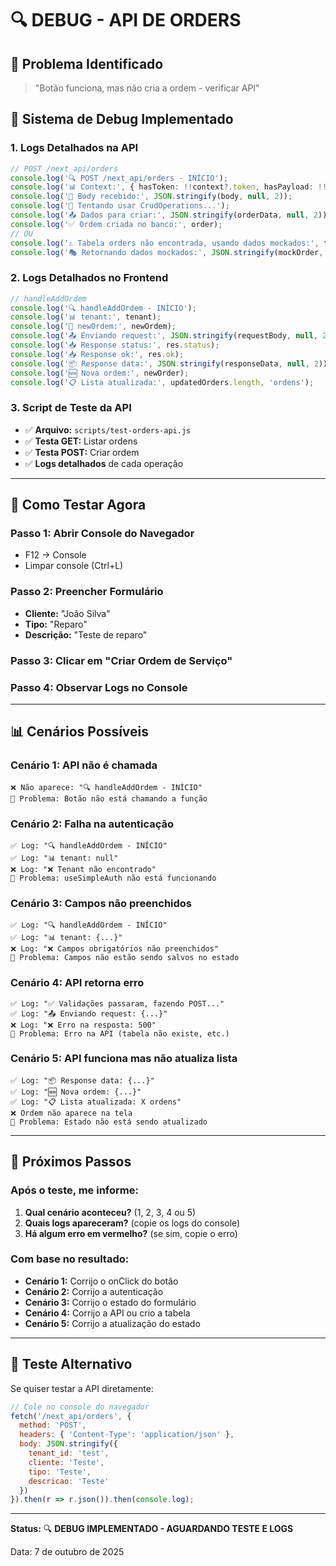 # 🔍 DEBUG - API DE ORDERS

## 🎯 Problema Identificado
> "Botão funciona, mas não cria a ordem - verificar API"

## 🔧 Sistema de Debug Implementado

### **1. Logs Detalhados na API**
```typescript
// POST /next_api/orders
console.log('🔍 POST /next_api/orders - INÍCIO');
console.log('📊 Context:', { hasToken: !!context?.token, hasPayload: !!context?.payload?.sub });
console.log('📝 Body recebido:', JSON.stringify(body, null, 2));
console.log('🔄 Tentando usar CrudOperations...');
console.log('📤 Dados para criar:', JSON.stringify(orderData, null, 2));
console.log('✅ Ordem criada no banco:', order);
// OU
console.log('⚠️ Tabela orders não encontrada, usando dados mockados:', tableError);
console.log('🎭 Retornando dados mockados:', JSON.stringify(mockOrder, null, 2));
```

### **2. Logs Detalhados no Frontend**
```typescript
// handleAddOrdem
console.log('🔍 handleAddOrdem - INÍCIO');
console.log('📊 tenant:', tenant);
console.log('📝 newOrdem:', newOrdem);
console.log('📤 Enviando request:', JSON.stringify(requestBody, null, 2));
console.log('📥 Response status:', res.status);
console.log('📥 Response ok:', res.ok);
console.log('📦 Response data:', JSON.stringify(responseData, null, 2));
console.log('🆕 Nova ordem:', newOrder);
console.log('📋 Lista atualizada:', updatedOrders.length, 'ordens');
```

### **3. Script de Teste da API**
- ✅ **Arquivo:** `scripts/test-orders-api.js`
- ✅ **Testa GET:** Listar ordens
- ✅ **Testa POST:** Criar ordem
- ✅ **Logs detalhados** de cada operação

---

## 🧪 Como Testar Agora

### **Passo 1: Abrir Console do Navegador**
- F12 → Console
- Limpar console (Ctrl+L)

### **Passo 2: Preencher Formulário**
- **Cliente:** "João Silva"
- **Tipo:** "Reparo"
- **Descrição:** "Teste de reparo"

### **Passo 3: Clicar em "Criar Ordem de Serviço"**

### **Passo 4: Observar Logs no Console**

---

## 📊 Cenários Possíveis

### **Cenário 1: API não é chamada**
```
❌ Não aparece: "🔍 handleAddOrdem - INÍCIO"
🔧 Problema: Botão não está chamando a função
```

### **Cenário 2: Falha na autenticação**
```
✅ Log: "🔍 handleAddOrdem - INÍCIO"
✅ Log: "📊 tenant: null"
❌ Log: "❌ Tenant não encontrado"
🔧 Problema: useSimpleAuth não está funcionando
```

### **Cenário 3: Campos não preenchidos**
```
✅ Log: "🔍 handleAddOrdem - INÍCIO"
✅ Log: "📊 tenant: {...}"
❌ Log: "❌ Campos obrigatórios não preenchidos"
🔧 Problema: Campos não estão sendo salvos no estado
```

### **Cenário 4: API retorna erro**
```
✅ Log: "✅ Validações passaram, fazendo POST..."
✅ Log: "📤 Enviando request: {...}"
❌ Log: "❌ Erro na resposta: 500"
🔧 Problema: Erro na API (tabela não existe, etc.)
```

### **Cenário 5: API funciona mas não atualiza lista**
```
✅ Log: "📦 Response data: {...}"
✅ Log: "🆕 Nova ordem: {...}"
✅ Log: "📋 Lista atualizada: X ordens"
❌ Ordem não aparece na tela
🔧 Problema: Estado não está sendo atualizado
```

---

## 🎯 Próximos Passos

### **Após o teste, me informe:**

1. **Qual cenário aconteceu?** (1, 2, 3, 4 ou 5)
2. **Quais logs apareceram?** (copie os logs do console)
3. **Há algum erro em vermelho?** (se sim, copie o erro)

### **Com base no resultado:**

- **Cenário 1:** Corrijo o onClick do botão
- **Cenário 2:** Corrijo a autenticação
- **Cenário 3:** Corrijo o estado do formulário
- **Cenário 4:** Corrijo a API ou crio a tabela
- **Cenário 5:** Corrijo a atualização do estado

---

## 🚀 Teste Alternativo

Se quiser testar a API diretamente:

```javascript
// Cole no console do navegador
fetch('/next_api/orders', {
  method: 'POST',
  headers: { 'Content-Type': 'application/json' },
  body: JSON.stringify({
    tenant_id: 'test',
    cliente: 'Teste',
    tipo: 'Teste',
    descricao: 'Teste'
  })
}).then(r => r.json()).then(console.log);
```

---

**Status:** 🔍 **DEBUG IMPLEMENTADO - AGUARDANDO TESTE E LOGS**

Data: 7 de outubro de 2025

